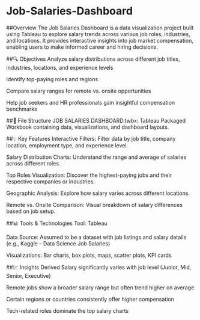 # Job-Salaries-Dashboard

##Overview
The Job Salaries Dashboard is a data visualization project built using Tableau to explore salary trends across various job roles, industries, and locations. It provides interactive insights into job market compensation, enabling users to make informed career and hiring decisions.

##🔍 Objectives
Analyze salary distributions across different job titles, industries, locations, and experience levels

Identify top-paying roles and regions

Compare salary ranges for remote vs. onsite opportunities

Help job seekers and HR professionals gain insightful compensation benchmarks

##📂 File Structure
JOB SALARIES DASHBOARD.twbx: Tableau Packaged Workbook containing data, visualizations, and dashboard layouts.

##💡 Key Features
Interactive Filters: Filter data by job title, company location, employment type, and experience level.

Salary Distribution Charts: Understand the range and average of salaries across different roles.

Top Roles Visualization: Discover the highest-paying jobs and their respective companies or industries.

Geographic Analysis: Explore how salary varies across different locations.

Remote vs. Onsite Comparison: Visual breakdown of salary differences based on job setup.

##📊 Tools & Technologies
Tool: Tableau

Data Source: Assumed to be a dataset with job listings and salary details (e.g., Kaggle – Data Science Job Salaries)

Visualizations: Bar charts, box plots, maps, scatter plots, KPI cards

##📈 Insights Derived
Salary significantly varies with job level (Junior, Mid, Senior, Executive)

Remote jobs show a broader salary range but often trend higher on average

Certain regions or countries consistently offer higher compensation

Tech-related roles dominate the top salary charts


